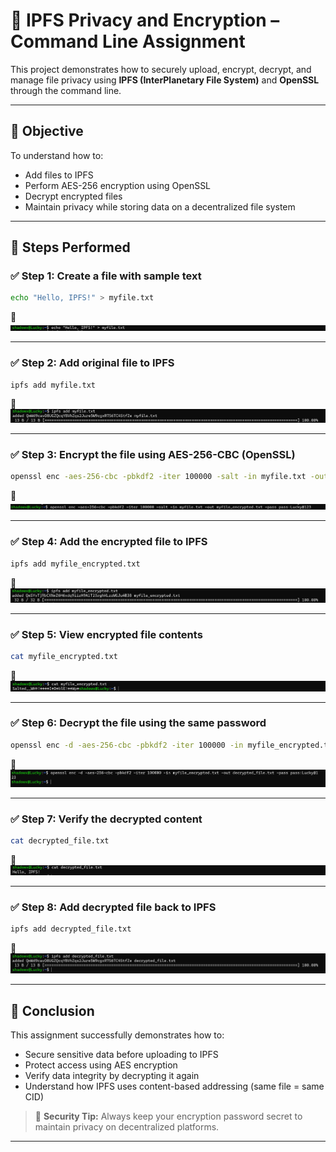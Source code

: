 # 🔐 IPFS Privacy and Encryption – Command Line Assignment

This project demonstrates how to securely upload, encrypt, decrypt, and manage file privacy using **IPFS (InterPlanetary File System)** and **OpenSSL** through the command line.

---

## 📌 Objective

To understand how to:
- Add files to IPFS
- Perform AES-256 encryption using OpenSSL
- Decrypt encrypted files
- Maintain privacy while storing data on a decentralized file system

---

## 🧪 Steps Performed

### ✅ Step 1: Create a file with sample text
```bash
echo "Hello, IPFS!" > myfile.txt
```
📸  
![Step 1](images/Step1_Create_myfile.png)

---

### ✅ Step 2: Add original file to IPFS
```bash
ipfs add myfile.txt
```
📸  
![Step 2](images/Step2_Add_myfile_to_IPFS.png)

---

### ✅ Step 3: Encrypt the file using AES-256-CBC (OpenSSL)
```bash
openssl enc -aes-256-cbc -pbkdf2 -iter 100000 -salt -in myfile.txt -out myfile_encrypted.txt -pass pass:Lucky@123
```
📸  
![Step 3](images/Step3_Encrypt_myfile.png)

---

### ✅ Step 4: Add the encrypted file to IPFS
```bash
ipfs add myfile_encrypted.txt
```
📸  
![Step 4](images/Step4_Add_Encrypted_File_to_IPFS.png)

---

### ✅ Step 5: View encrypted file contents
```bash
cat myfile_encrypted.txt
```
📸  
![Step 5](images/Step5_View_Encrypted_Content.png)

---

### ✅ Step 6: Decrypt the file using the same password
```bash
openssl enc -d -aes-256-cbc -pbkdf2 -iter 100000 -in myfile_encrypted.txt -out decrypted_file.txt -pass pass:Lucky@123
```
📸  
![Step 6](images/Step6_Decrypt_File_Success.png)

---

### ✅ Step 7: Verify the decrypted content
```bash
cat decrypted_file.txt
```
📸  
![Step 7](images/Step7_Verify_Decrypted_Content.png)

---

### ✅ Step 8: Add decrypted file back to IPFS
```bash
ipfs add decrypted_file.txt
```
📸  
![Step 8](images/Step8_Add_Decrypted_File_to_IPFS.png)

---

## 📄 Conclusion

This assignment successfully demonstrates how to:
- Secure sensitive data before uploading to IPFS
- Protect access using AES encryption
- Verify data integrity by decrypting it again
- Understand how IPFS uses content-based addressing (same file = same CID)

> 🔐 **Security Tip:** Always keep your encryption password secret to maintain privacy on decentralized platforms.

---

